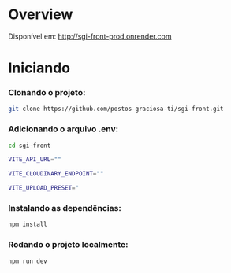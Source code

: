 # Overview

Disponível em: http://sgi-front-prod.onrender.com

# Iniciando

### Clonando o projeto:

```bash
git clone https://github.com/postos-graciosa-ti/sgi-front.git
```

### Adicionando o arquivo .env:

```bash
cd sgi-front
```

```bash
VITE_API_URL=""

VITE_CLOUDINARY_ENDPOINT=""

VITE_UPLOAD_PRESET="
```

### Instalando as dependências:

```bash
npm install
```

### Rodando o projeto localmente:

```bash
npm run dev
```